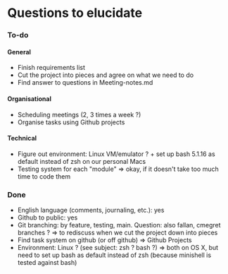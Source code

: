 # Questions to elucidate
### To-do
#### General
- Finish requirements list
- Cut the project into pieces and agree on what we need to do
- Find answer to questions in Meeting-notes.md

#### Organisational
- Scheduling meetings (2, 3 times a week ?)
- Organise tasks using Github projects

#### Technical
- Figure out environment: Linux VM/emulator ? + set up bash 5.1.16 as default instead of zsh on our personal Macs
- Testing system for each "module"
	=> okay, if it doesn't take too much time to code them

### Done
- English language (comments, journaling, etc.): yes
- Github to public: yes
- Git branching: by feature, testing, main. Question: also fallan, cmegret branches ?
	=> to rediscuss when we cut the project down into pieces
- Find task system on github (or off github)
	=> Github Projects
- Environment: Linux ? (see subject: zsh ? bash ?)
	=> both on OS X, but need to set up bash as default instead of zsh (because minishell is tested against bash)
